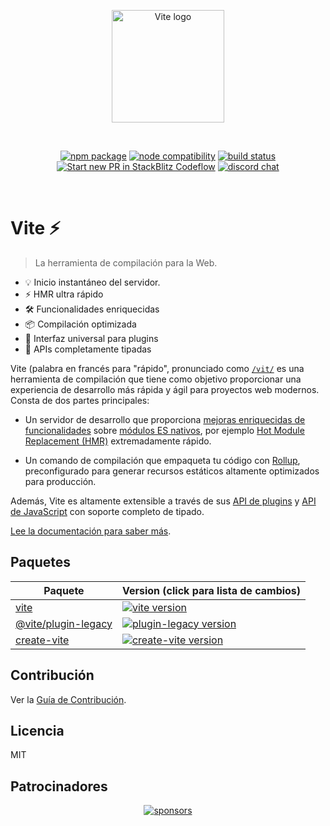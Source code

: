 <p align="center">
  <a href="https://vite.dev" target="_blank" rel="noopener noreferrer">
    <img width="180" src="https://vite.dev/logo.svg" alt="Vite logo">
  </a>
</p>
<br/>
<p align="center">
  <a href="https://npmjs.com/package/vite"><img src="https://img.shields.io/npm/v/vite.svg" alt="npm package"></a>
  <a href="https://nodejs.org/en/about/releases/"><img src="https://img.shields.io/node/v/vite.svg" alt="node compatibility"></a>
  <a href="https://github.com/vitejs/vite/actions/workflows/ci.yml"><img src="https://github.com/vitejs/vite/actions/workflows/ci.yml/badge.svg?branch=main" alt="build status"></a>
  <a href="https://pr.new/vite/vite"><img src="https://developer.stackblitz.com/img/start_pr_dark_small.svg" alt="Start new PR in StackBlitz Codeflow"></a>
  <a href="https://chat.vite.dev"><img src="https://img.shields.io/badge/chat-discord-blue?style=flat&logo=discord" alt="discord chat"></a>
</p>
<br/>

# Vite ⚡

> La herramienta de compilación para la Web.

- 💡 Inicio instantáneo del servidor.
- ⚡️ HMR ultra rápido
- 🛠️ Funcionalidades enriquecidas
- 📦 Compilación optimizada
- 🔩 Interfaz universal para plugins
- 🔑 APIs completamente tipadas

Vite (palabra en francés para "rápido", pronunciado como [`/vit/`](https://cdn.jsdelivr.net/gh/vite/vite@main/docs/public/vite.mp3) es una herramienta de compilación que tiene como objetivo proporcionar una experiencia de desarrollo más rápida y ágil para proyectos web modernos. Consta de dos partes principales:

- Un servidor de desarrollo que proporciona [mejoras enriquecidas de funcionalidades](./features) sobre [módulos ES nativos](https://developer.mozilla.org/en-US/docs/Web/JavaScript/Guide/Modules), por ejemplo [Hot Module Replacement (HMR)](./features#hot-module-replacement) extremadamente rápido.

- Un comando de compilación que empaqueta tu código con [Rollup](https://rollupjs.org), preconfigurado para generar recursos estáticos altamente optimizados para producción.

Además, Vite es altamente extensible a través de sus [API de plugins](./api-plugin) y [API de JavaScript](./api-javascript) con soporte completo de tipado.

[Lee la documentación para saber más](https://es.vite.dev).

## Paquetes

| Paquete                                       | Version (click para lista de cambios)                                                                                           |
| --------------------------------------------- | :------------------------------------------------------------------------------------------------------------------------------ |
| [vite](packages/vite)                         | [![vite version](https://img.shields.io/npm/v/vite.svg?label=%20)](packages/vite/CHANGELOG.md)                                  |
| [@vite/plugin-legacy](packages/plugin-legacy) | [![plugin-legacy version](https://img.shields.io/npm/v/@vite/plugin-legacy.svg?label=%20)](packages/plugin-legacy/CHANGELOG.md) |
| [create-vite](packages/create-vite)           | [![create-vite version](https://img.shields.io/npm/v/create-vite.svg?label=%20)](packages/create-vite/CHANGELOG.md)             |

## Contribución

Ver la [Guía de Contribución](./CONTRIBUTING.md).

## Licencia

MIT

## Patrocinadores

<p align="center">
  <a target="_blank" href="https://github.com/sponsors/yyx990803">
    <img alt="sponsors" src="https://sponsors.vuejs.org/vite.svg">
  </a>
</p>
